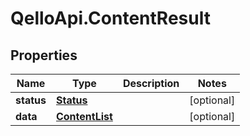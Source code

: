 # QelloApi.ContentResult

## Properties
Name | Type | Description | Notes
------------ | ------------- | ------------- | -------------
**status** | [**Status**](Status.md) |  | [optional] 
**data** | [**ContentList**](ContentList.md) |  | [optional] 



